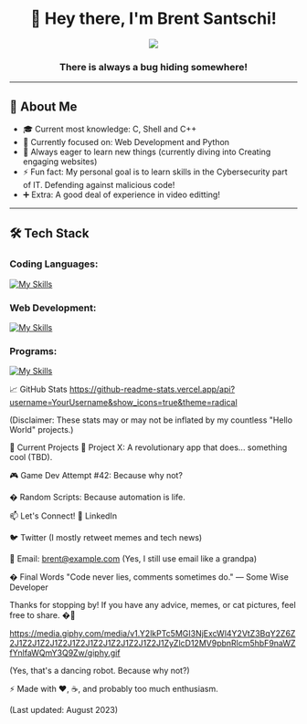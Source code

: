 <!-- Header -->
<h1 align="center">👋 Hey there, I'm Brent Santschi!</h1>

<!-- Coding Gif -->
<div align="center"> 
<img src="https://media4.giphy.com/media/v1.Y2lkPTc5MGI3NjExdHJrcmM1ZWluaTQ3b2lhNHJ0NXY1c2w2bWh3ajh2ejB5ZnprbTgwNSZlcD12MV9pbnRlcm5hbF9naWZfYnlfaWQmY3Q9Zw/51AhgeKNAamtcmcpGx/giphy.gif">
</div>

<h3 align="center"> There is always a bug hiding somewhere! </h3>

---

## 🚀 About Me
-  🎓 Current most knowledge: C, Shell and C++
-  🔭 Currently focused on: Web Development and Python
-  🌱 Always eager to learn new things (currently diving into Creating engaging websites)
-  ⚡ Fun fact: My personal goal is to learn skills in the Cybersecurity part of IT. Defending against malicious code!
-  ➕ Extra: A good deal of experience in video editting!

---

## 🛠️ Tech Stack

### Coding Languages:
[![My Skills](https://skillicons.dev/icons?i=bash,c,cs,cpp,py&perline=10)](https://skillicons.dev)

### Web Development:
[![My Skills](https://skillicons.dev/icons?i=css,html,js,nodejs,react,tailwind&perline=10)](https://skillicons.dev)

### Programs:
[![My Skills](https://skillicons.dev/icons?i=clion,debian,linux,neovim,powershell,ubuntu,vim,visualstudio,vscode,windows&perline=10)](https://skillicons.dev)

📈 GitHub Stats
https://github-readme-stats.vercel.app/api?username=YourUsername&show_icons=true&theme=radical

(Disclaimer: These stats may or may not be inflated by my countless "Hello World" projects.)

🤝 Current Projects
🔧 Project X: A revolutionary app that does... something cool (TBD).

🎮 Game Dev Attempt #42: Because why not?

� Random Scripts: Because automation is life.

📫 Let's Connect!
💼 LinkedIn

🐦 Twitter (I mostly retweet memes and tech news)

📧 Email: brent@example.com (Yes, I still use email like a grandpa)

� Final Words
"Code never lies, comments sometimes do." — Some Wise Developer

Thanks for stopping by! If you have any advice, memes, or cat pictures, feel free to share. �🚀

https://media.giphy.com/media/v1.Y2lkPTc5MGI3NjExcWl4Y2VtZ3BqY2Z6Z2J1Z2J1Z2J1Z2J1Z2J1Z2J1Z2J1Z2J1Z2J1ZyZlcD12MV9pbnRlcm5hbF9naWZfYnlfaWQmY3Q9Zw/giphy.gif

(Yes, that's a dancing robot. Because why not?)

⚡ Made with ❤️, ☕, and probably too much enthusiasm.

(Last updated: August 2023)
